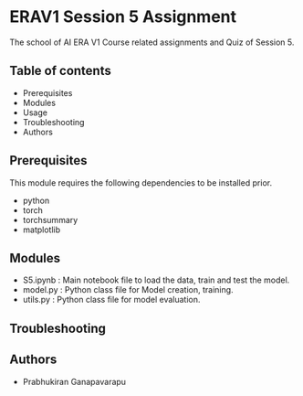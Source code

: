 # ERAV1 Session 5 Assignment
The school of AI ERA V1 Course related assignments and Quiz of Session 5.

## Table of contents
- Prerequisites
- Modules
- Usage
- Troubleshooting
- Authors

## Prerequisites
This module requires the following dependencies to be installed prior.
- python
- torch
- torchsummary
- matplotlib

## Modules
- S5.ipynb : Main notebook file to load the data, train and test the model.
- model.py : Python class file for Model creation, training.
- utils.py : Python class file for model evaluation.

## Troubleshooting

## Authors
- Prabhukiran Ganapavarapu

